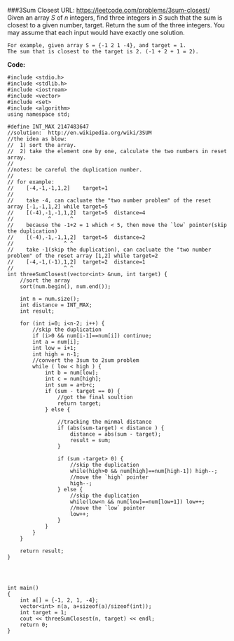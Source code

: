 ###3Sum Closest
URL: https://leetcode.com/problems/3sum-closest/</br>
Given an array _S_ of _n_ integers, find three integers in _S_ such that the sum is closest to a given number, target. Return the sum of the three integers. You may assume that each input would have exactly one solution.

    For example, given array S = {-1 2 1 -4}, and target = 1.
    The sum that is closest to the target is 2. (-1 + 2 + 1 = 2).

__Code:__

	#include <stdio.h>
	#include <stdlib.h>
	#include <iostream>
	#include <vector>
	#include <set>
	#include <algorithm>
	using namespace std;

	#define INT_MAX 2147483647
	//solution:  http://en.wikipedia.org/wiki/3SUM
	//the idea as blow:
	//  1) sort the array.
	//  2) take the element one by one, calculate the two numbers in reset array.
	//
	//notes: be careful the duplication number.
	//
	// for example:
	//    [-4,-1,-1,1,2]    target=1
	// 
	//    take -4, can cacluate the "two number problem" of the reset array [-1,-1,1,2] while target=5
	//    [(-4),-1,-1,1,2]  target=5  distance=4
	//           ^      ^ 
	//    because the -1+2 = 1 which < 5, then move the `low` pointer(skip the duplication)
	//    [(-4),-1,-1,1,2]  target=5  distance=2
	//                ^ ^ 
	//    take -1(skip the duplication), can cacluate the "two number problem" of the reset array [1,2] while target=2
	//    [-4,-1,(-1),1,2]  target=2  distance=1
	//                ^ ^ 
	int threeSumClosest(vector<int> &num, int target) {
	    //sort the array
	    sort(num.begin(), num.end());

	    int n = num.size();
	    int distance = INT_MAX;
	    int result;

	    for (int i=0; i<n-2; i++) {
	        //skip the duplication
	        if (i>0 && num[i-1]==num[i]) continue;
	        int a = num[i];
	        int low = i+1;
	        int high = n-1;
	        //convert the 3sum to 2sum problem
	        while ( low < high ) {
	            int b = num[low];
	            int c = num[high];
	            int sum = a+b+c;
	            if (sum - target == 0) {
	                //got the final soultion
	                return target;
	            } else {

	                //tracking the minmal distance
	                if (abs(sum-target) < distance ) {
	                    distance = abs(sum - target);
	                    result = sum;
	                }

	                if (sum -target> 0) {
	                    //skip the duplication
	                    while(high>0 && num[high]==num[high-1]) high--;
	                    //move the `high` pointer
	                    high--;
	                } else {
	                    //skip the duplication
	                    while(low<n && num[low]==num[low+1]) low++;
	                    //move the `low` pointer
	                    low++;
	                }
	            }
	        }
	    }

	    return result;
	}




	int main()
	{
	    int a[] = {-1, 2, 1, -4};
	    vector<int> n(a, a+sizeof(a)/sizeof(int));
	    int target = 1;
	    cout << threeSumClosest(n, target) << endl;
	    return 0;
	}
